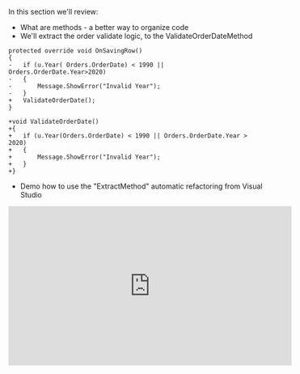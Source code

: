 ﻿In this section we'll review:
* What are methods - a better way to organize code
* We'll extract the order validate logic, to the ValidateOrderDateMethod
```csdiff
protected override void OnSavingRow()
{
-   if (u.Year( Orders.OrderDate) < 1990 || Orders.OrderDate.Year>2020)
-   {
-       Message.ShowError("Invalid Year");
-   }
+   ValidateOrderDate();
}

+void ValidateOrderDate()
+{
+   if (u.Year(Orders.OrderDate) < 1990 || Orders.OrderDate.Year > 2020)
+   {
+       Message.ShowError("Invalid Year");
+   }
+}

```

* Demo how to use the "ExtractMethod" automatic refactoring from Visual Studio

<iframe width="560" height="315" src="https://www.youtube.com/embed/GRyRO3fX_do?list=PL1DEQjXG2xnK0hrpTQpa2p8ZvEMPsvh7n" frameborder="0" allowfullscreen></iframe>

